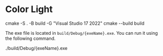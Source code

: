 # Color Light

cmake -S . -B build -G "Visual Studio 17 2022"
cmake --build build

The exe file is located in `build/Debug/{exeName}.exe`. You can run it using the following command.

./build/Debug/{exeName}.exe
